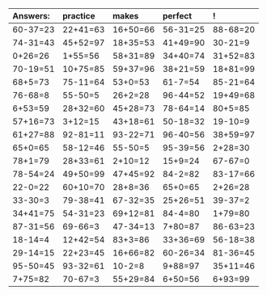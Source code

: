 | Answers: | practice | makes | perfect | ! |
| :--- | :--- | :--- | :--- | :--- |
| 60-37=23 | 22+41=63 | 16+50=66 | 56-31=25 | 88-68=20 | 
| 74-31=43 | 45+52=97 | 18+35=53 | 41+49=90 | 30-21=9 | 
| 0+26=26 | 1+55=56 | 58+31=89 | 34+40=74 | 31+52=83 | 
| 70-19=51 | 10+75=85 | 59+37=96 | 38+21=59 | 18+81=99 | 
| 68+5=73 | 75-11=64 | 53+0=53 | 61-7=54 | 85-21=64 | 
| 76-68=8 | 55-50=5 | 26+2=28 | 96-44=52 | 19+49=68 | 
| 6+53=59 | 28+32=60 | 45+28=73 | 78-64=14 | 80+5=85 | 
| 57+16=73 | 3+12=15 | 43+18=61 | 50-18=32 | 19-10=9 | 
| 61+27=88 | 92-81=11 | 93-22=71 | 96-40=56 | 38+59=97 | 
| 65+0=65 | 58-12=46 | 55-50=5 | 95-39=56 | 2+28=30 | 
| 78+1=79 | 28+33=61 | 2+10=12 | 15+9=24 | 67-67=0 | 
| 78-54=24 | 49+50=99 | 47+45=92 | 84-2=82 | 83-17=66 | 
| 22-0=22 | 60+10=70 | 28+8=36 | 65+0=65 | 2+26=28 | 
| 33-30=3 | 79-38=41 | 67-32=35 | 25+26=51 | 39-37=2 | 
| 34+41=75 | 54-31=23 | 69+12=81 | 84-4=80 | 1+79=80 | 
| 87-31=56 | 69-66=3 | 47-34=13 | 7+80=87 | 86-63=23 | 
| 18-14=4 | 12+42=54 | 83+3=86 | 33+36=69 | 56-18=38 | 
| 29-14=15 | 22+23=45 | 16+66=82 | 60-26=34 | 81-36=45 | 
| 95-50=45 | 93-32=61 | 10-2=8 | 9+88=97 | 35+11=46 | 
| 7+75=82 | 70-67=3 | 55+29=84 | 6+50=56 | 6+93=99 | 
